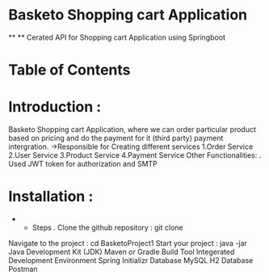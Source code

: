 # Basketo Shopping cart Application
** ** Cerated API for Shopping cart Application using Springboot
# Table of Contents
# Introduction : 
Basketo Shopping cart Application, where we can order particular product based on pricing and do the payment for it (third party) payment intergration.
->Responsible for Creating  different services
1.Order Service 
2.User Service
3.Product Service
4.Payment Service
Other Functionalities:
. Used JWT token for authorization and SMTP
# Installation :
* * Steps
. Clone the github repository : git clone

Navigate to the project : cd BasketoProject1
Start your project : java -jar 
Java Development Kit (JDK)
Maven or Gradle Build Tool
Integerated Development Environment
Spring Initializr
Database 
MySQL
H2 Database
Postman


